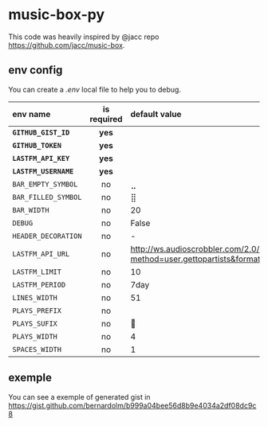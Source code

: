 # music-box-py

This code was heavily inspired by @jacc repo <https://github.com/jacc/music-box>.

## env config

You can create a _.env_ local file to help you to debug.

| env name | is required | default value |
| :--- | :---: | :--- |
| **`GITHUB_GIST_ID`** | **yes** | |
| **`GITHUB_TOKEN`** | **yes** | |
| **`LASTFM_API_KEY`** | **yes** | |
| **`LASTFM_USERNAME`** | **yes** | |
| `BAR_EMPTY_SYMBOL` | no | ⣀ |
| `BAR_FILLED_SYMBOL` | no | ⣿ |
| `BAR_WIDTH` | no | 20 |
| `DEBUG` | no | False |
| `HEADER_DECORATION` | no | - |
| `LASTFM_API_URL` | no | http://ws.audioscrobbler.com/2.0/?method=user.gettopartists&format=json |
| `LASTFM_LIMIT` | no | 10 |
| `LASTFM_PERIOD` | no | 7day |
| `LINES_WIDTH` | no | 51 |
| `PLAYS_PREFIX` | no | |
| `PLAYS_SUFIX` | no | 🎵 |
| `PLAYS_WIDTH` | no | 4 |
| `SPACES_WIDTH` | no | 1 |

## exemple

You can see a exemple of generated gist in <https://gist.github.com/bernardolm/b999a04bee56d8b9e4034a2df08dc9c8>
